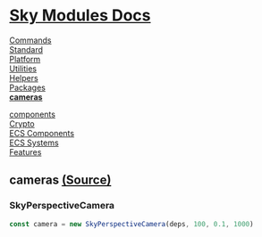 <!--- This cameras was auto-generated using "pnpm exec sky readme" --> 

# [Sky Modules Docs](../README.md)

[Commands](..%2F%5Fcommands%2FREADME.md)   
[Standard](..%2Fstandard%2FREADME.md)   
[Platform](..%2Fplatform%2FREADME.md)   
[Utilities](..%2Futilities%2FREADME.md)   
[Helpers](..%2Fhelpers%2FREADME.md)   
[Packages](..%2Fpkgs%2FREADME.md)   
**[cameras](..%2Fcameras%2FREADME.md)**   
  
[components](..%2Fcomponents%2FREADME.md)   
[Crypto](..%2Fcrypto%2FREADME.md)   
[ECS Components](..%2Fecs-components%2FREADME.md)   
[ECS Systems](..%2Fecs-systems%2FREADME.md)   
[Features](..%2Ffeatures%2FREADME.md)   

## cameras [(Source)](..%2Fcameras%2F)

  
### SkyPerspectiveCamera

```ts
const camera = new SkyPerspectiveCamera(deps, 100, 0.1, 1000)

```